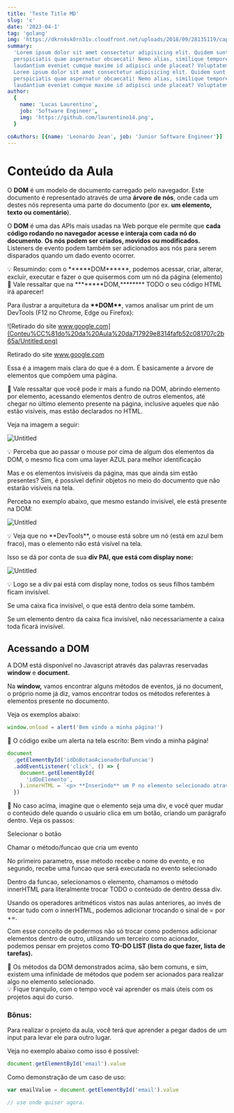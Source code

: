```yaml
---
title: 'Teste Title MD'
slug: 'c'
date: '2023-04-1'
tag: 'golang'
img: 'https://dkrn4sk0rn31v.cloudfront.net/uploads/2018/09/28135119/capa-docker.jpg'
summary:
  'Lorem ipsum dolor sit amet consectetur adipisicing elit. Quidem sunt id quis
  perspiciatis quae aspernatur obcaecati! Nemo alias, similique tempore
  laudantium eveniet cumque maxime id adipisci unde placeat? Voluptatem, fugiat.
  Lorem ipsum dolor sit amet consectetur adipisicing elit. Quidem sunt id quis
  perspiciatis quae aspernatur obcaecati! Nemo alias, similique tempore
  laudantium eveniet cumque maxime id adipisci unde placeat? Voluptatem, fugiat.'
author:
  {
    name: 'Lucas Laurentino',
    job: 'Software Engineer',
    img: 'https://github.com/laurentino14.png',
  }

coAuthors: [{name: 'Leonardo Jean', job: 'Junior Software Engineer'}]
---
```


# Conteúdo da Aula

O **DOM** é um modelo de documento carregado pelo navegador. Este documento é
representado através de uma **árvore de nós**, onde cada um destes nós
representa uma parte do documento (por ex. **um elemento, texto ou
comentário**).

O **DOM** é uma das APIs mais usadas na Web porque ele permite que **cada código
rodando no navegador acesse e interaja com cada nó do documento**. **Os nós
podem ser criados, movidos ou modificados.** Listeners de evento podem também
ser adicionados aos nós para serem disparados quando um dado evento ocorrer.

<aside>
💡 Resumindo: com o ******DOM******, podemos acessar, criar, alterar, excluir, executar e fazer o que quisermos com um nó da página (elemento)

</aside>

<aside>
🚨 Vale ressaltar que na ********DOM,******** TODO o seu código HTML irá aparecer!

</aside>

Para ilustrar a arquitetura da **\*\***DOM**\*\***, vamos analisar um print de
um DevTools (F12 no Chrome, Edge ou Firefox):

![Retirado do site www.google.com](Conteu%CC%81do%20da%20Aula%20da717929e8314fafb52c081707c2b65a/Untitled.png)

Retirado do site www.google.com

Essa é a imagem mais clara do que é a dom. É basicamente a árvore de elementos
que compõem uma página.

<aside>
🚨 Vale ressaltar que você pode ir mais a fundo na DOM, abrindo elemento por elemento, acessando elementos dentro de outros elementos, até chegar no último elemento presente na página, inclusive aqueles que não estão visíveis, mas estão declarados no HTML.

Veja na imagem a seguir:

</aside>

![Untitled](Conteu%CC%81do%20da%20Aula%20da717929e8314fafb52c081707c2b65a/Untitled%201.png)

<aside>
💡 Perceba que ao passar o mouse por cima de algum dos elementos da DOM, o mesmo fica com uma layer AZUL para melhor identificação

</aside>

Mas e os elementos invisíveis da página, mas que ainda sim estão presentes? Sim,
é possível definir objetos no meio do documento que não estarão visíveis na
tela.

Perceba no exemplo abaixo, que mesmo estando invisível, ele está presente na
DOM:

![Untitled](Conteu%CC%81do%20da%20Aula%20da717929e8314fafb52c081707c2b65a/Untitled%202.png)

<aside>
💡 Veja que no **DevTools**, o mouse está sobre um nó (está em azul bem fraco), mas o elemento não está visível na tela.

</aside>

Isso se dá por conta de sua **div PAI, que está com display none:**

![Untitled](Conteu%CC%81do%20da%20Aula%20da717929e8314fafb52c081707c2b65a/Untitled%203.png)

<aside>
💡 Logo se a div pai está com display none, todos os seus filhos também ficam invisível.

Se uma caixa fica invisível, o que está dentro dela some também.

Se um elemento dentro da caixa fica invisível, não necessariamente a caixa toda
ficará invisível.

</aside>

## Acessando a DOM

A DOM está disponível no Javascript através das palavras reservadas **window** e
**document.**

Na **window,** vamos encontrar alguns métodos de eventos, já no document, o
próprio nome já diz, vamos encontrar todos os métodos referentes à elementos
presente no documento.

Veja os exemplos abaixo:

```jsx
window.onload = alert('Bem vindo a minha página!')
```

<aside>
🚨 O código exibe um alerta na tela escrito: Bem vindo a minha página!

</aside>

```jsx
document
  .getElementById('idDoBotaoAcionadorDaFuncao')
  .addEventListener('click', () => {
    document.getElementById(
      'idDoElemento',
    ).innerHTML = `<p> **Inserindo** um P no elemento selecionado através do **javascript** </p>`
  })
```

<aside>
🚨 No caso acima, imagine que o elemento seja uma div, e você quer mudar o conteúdo dele quando o usuário clica em um botão, criando um parágrafo dentro.
Veja os passos:

Selecionar o botão

Chamar o método/funcao que cria um evento

No primeiro parametro, esse método recebe o nome do evento, e no segundo, recebe
uma funcao que será executada no evento selecionado

Dentro da funcao, selecionamos o elemento, chamamos o método innerHTML para
literalmente trocar TODO o conteúdo de dentro dessa div.

</aside>

Usando os operadores aritméticos vistos nas aulas anteriores, ao invés de trocar
tudo com o innerHTML, podemos adicionar trocando o sinal de = por +=.

Com esse conceito de podermos não só trocar como podemos adicionar elementos
dentro de outro, utilizando um terceiro como acionador, podemos pensar em
projetos como **TO-DO LIST (lista do que fazer, lista de tarefas).**

<aside>
🚨 Os métodos da DOM demonstrados acima, são bem comuns, e sim, existem uma infinidade de métodos que podem ser acionados para realizar algo no elemento selecionado.

</aside>

<aside>
💡 Fique tranquilo, com o tempo você vai aprender os mais úteis com os projetos aqui do curso.

</aside>

### Bônus:

Para realizar o projeto da aula, você terá que aprender a pegar dados de um
input para levar ele para outro lugar.

Veja no exemplo abaixo como isso é possível:

```jsx
document.getElementById('email').value
```

Como demonstração de um caso de uso:

```jsx
var emailValue = document.getElementById('email').value

// use onde quiser agora.
```
